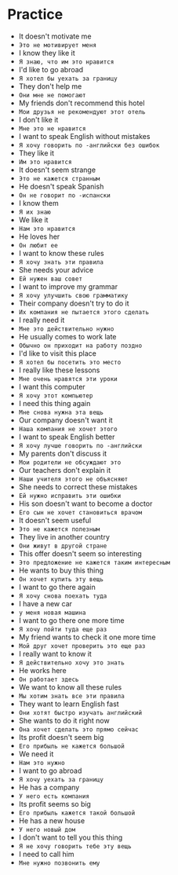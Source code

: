 # Practice

* It doesn't motivate me
* `Это не мотивирует меня`
* I know they like it
* `Я знаю, что им это нравится`
* I'd like to go abroad
* `Я хотел бы уехать за границу`
* They don't help me
* `Они мне не помогают`
* My friends don't recommend this hotel
* `Мои друзья не рекомендуют этот отель`
* I don't like it
* `Мне это не нравится`
* I want to speak English without mistakes
* `Я хочу говорить по -английски без ошибок`
* They like it
* `Им это нравится`
* It doesn't seem strange
* `Это не кажется странным`
* He doesn't speak Spanish
* `Он не говорит по -испански`
* I know them
* `Я их знаю`
* We like it
* `Нам это нравится`
* He loves her
* `Он любит ее`
* I want to know these rules
* `Я хочу знать эти правила`
* She needs your advice
* `Ей нужен ваш совет`
* I want to improve my grammar
* `Я хочу улучшить свою грамматику`
* Their company doesn't try to do it
* `Их компания не пытается этого сделать`
* I really need it
* `Мне это действительно нужно`
* He usually comes to work late
* `Обычно он приходит на работу поздно`
* I'd like to visit this place
* `Я хотел бы посетить это место`
* I really like these lessons
* `Мне очень нравятся эти уроки`
* I want this computer
* `Я хочу этот компьютер`
* I need this thing again
* `Мне снова нужна эта вещь`
* Our company doesn't want it
* `Наша компания не хочет этого`
* I want to speak English better
* `Я хочу лучше говорить по -английски`
* My parents don't discuss it
* `Мои родители не обсуждают это`
* Our teachers don't explain it
* `Наши учителя этого не объясняют`
* She needs to correct these mistakes
* `Ей нужно исправить эти ошибки`
* His son doesn't want to become a doctor
* `Его сын не хочет становиться врачом`
* It doesn't seem useful
* `Это не кажется полезным`
* They live in another country
* `Они живут в другой стране`
* This offer doesn't seem so interesting
* `Это предложение не кажется таким интересным`
* He wants to buy this thing
* `Он хочет купить эту вещь`
* I want to go there again
* `Я хочу снова поехать туда`
* I have a new car
* `у меня новая машина`
* I want to go there one more time
* `Я хочу пойти туда еще раз`
* My friend wants to check it one more time
* `Мой друг хочет проверить это еще раз`
* I really want to know it
* `Я действительно хочу это знать`
* He works here
* `Он работает здесь`
* We want to know all these rules
* `Мы хотим знать все эти правила`
* They want to learn English fast
* `Они хотят быстро изучать английский`
* She wants to do it right now
* `Она хочет сделать это прямо сейчас`
* Its profit doesn't seem big
* `Его прибыль не кажется большой`
* We need it
* `Нам это нужно`
* I want to go abroad
* `Я хочу уехать за границу`
* He has a company
* `У него есть компания`
* Its profit seems so big
* `Его прибыль кажется такой большой`
* He has a new house
* `У него новый дом`
* I don't want to tell you this thing
* `Я не хочу говорить тебе эту вещь`
* I need to call him
* `Мне нужно позвонить ему`
